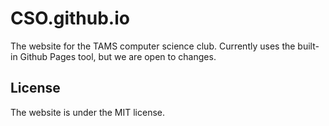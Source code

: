 CSO.github.io
=====================
The website for the TAMS computer science club. Currently uses the built-in Github Pages tool, but we are open to changes.

## License
The website is under the MIT license.
